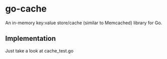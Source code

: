# go-cache
An in-memory key:value store/cache (similar to Memcached) library for Go.

## Implementation
Just take a look at cache_test.go
